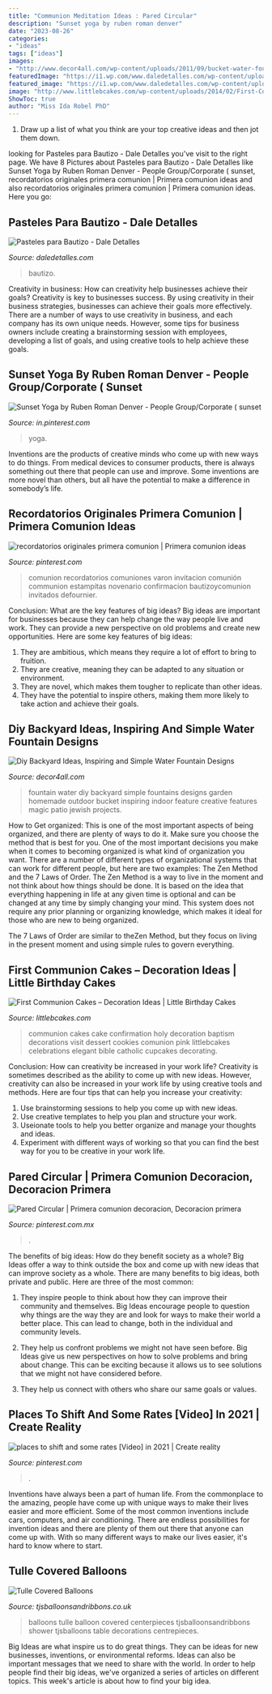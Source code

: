```yaml
---
title: "Communion Meditation Ideas : Pared Circular"
description: "Sunset yoga by ruben roman denver"
date: "2023-08-26"
categories:
- "ideas"
tags: ["ideas"]
images:
- "http://www.decor4all.com/wp-content/uploads/2011/09/bucket-water-fountain-creative-backyard-ideas.jpg"
featuredImage: "https://i1.wp.com/www.daledetalles.com/wp-content/uploads/2016/06/pastel-para-bautizo9.jpg?resize=550%2C733"
featured_image: "https://i1.wp.com/www.daledetalles.com/wp-content/uploads/2016/06/pastel-para-bautizo9.jpg?resize=550%2C733"
image: "http://www.littlebcakes.com/wp-content/uploads/2014/02/First-Communion-Cake-Ideas.jpg"
ShowToc: true
author: "Miss Ida Robel PhD"
---
```



1. Draw up a list of what you think are your top creative ideas and then jot them down.

	

		
looking for Pasteles para Bautizo - Dale Detalles you've visit to the right page. We have 8 Pictures about Pasteles para Bautizo - Dale Detalles like Sunset Yoga by Ruben Roman Denver - People Group/Corporate ( sunset, recordatorios originales primera comunion | Primera comunion ideas and also recordatorios originales primera comunion | Primera comunion ideas. Here you go:
		
    
## Pasteles Para Bautizo - Dale Detalles

<img loading=lazy src="https://i1.wp.com/www.daledetalles.com/wp-content/uploads/2016/06/pastel-para-bautizo9.jpg?resize=550%2C733" onerror="this.onerror=null;this.src='https://tse1.mm.bing.net/th?id=OIP.uttunK40hkMhEbeZLFDk_wHaJ3&amp;pid=15.1';" alt="Pasteles para Bautizo - Dale Detalles">

_Source: daledetalles.com_

>bautizo. 

	

Creativity in business: How can creativity help businesses achieve their goals?
Creativity is key to businesses success. By using creativity in their business strategies, businesses can achieve their goals more effectively. There are a number of ways to use creativity in business, and each company has its own unique needs. However, some tips for business owners include creating a brainstorming session with employees, developing a list of goals, and using creative tools to help achieve these goals.

    
## Sunset Yoga By Ruben Roman Denver - People Group/Corporate ( Sunset

<img loading=lazy src="https://i.pinimg.com/736x/ae/a4/9c/aea49cf723ee0b5fdb5d18decb6fd808.jpg" onerror="this.onerror=null;this.src='https://tse4.mm.bing.net/th?id=OIP.rbZHeJ9ppCoJKxBmFMd0dwHaJ4&amp;pid=15.1';" alt="Sunset Yoga by Ruben Roman Denver - People Group/Corporate ( sunset">

_Source: in.pinterest.com_

>yoga. 

	

Inventions are the products of creative minds who come up with new ways to do things. From medical devices to consumer products, there is always something out there that people can use and improve. Some inventions are more novel than others, but all have the potential to make a difference in somebody’s life.

    
## Recordatorios Originales Primera Comunion | Primera Comunion Ideas

<img loading=lazy src="https://i.pinimg.com/736x/1d/22/6f/1d226f1e7ad38568793344c2519940cc.jpg" onerror="this.onerror=null;this.src='https://tse3.mm.bing.net/th?id=OIP.nRFnbQtcaEuMQRwvYB-_KAAAAA&amp;pid=15.1';" alt="recordatorios originales primera comunion | Primera comunion ideas">

_Source: pinterest.com_

>comunion recordatorios comuniones varon invitacion comunión communion estampitas novenario confirmacion bautizoycomunion invitados defournier. 

	

Conclusion: What are the key features of big ideas?
Big ideas are important for businesses because they can help change the way people live and work. They can provide a new perspective on old problems and create new opportunities. Here are some key features of big ideas: 
1. They are ambitious, which means they require a lot of effort to bring to fruition. 
2. They are creative, meaning they can be adapted to any situation or environment. 
3. They are novel, which makes them tougher to replicate than other ideas. 
4. They have the potential to inspire others, making them more likely to take action and achieve their goals.

    
## Diy Backyard Ideas, Inspiring And Simple Water Fountain Designs

<img loading=lazy src="http://www.decor4all.com/wp-content/uploads/2011/09/bucket-water-fountain-creative-backyard-ideas.jpg" onerror="this.onerror=null;this.src='https://tse3.mm.bing.net/th?id=OIP.okBdlcvzYlDQAqapzYMWrgAAAA&amp;pid=15.1';" alt="Diy Backyard Ideas, Inspiring and Simple Water Fountain Designs">

_Source: decor4all.com_

>fountain water diy backyard simple fountains designs garden homemade outdoor bucket inspiring indoor feature creative features magic patio jewish projects. 

	

How to Get organized: This is one of the most important aspects of being organized, and there are plenty of ways to do it. Make sure you choose the method that is best for you.
One of the most important decisions you make when it comes to becoming organized is what kind of organization you want. There are a number of different types of organizational systems that can work for different people, but here are two examples: The Zen Method and the 7 Laws of Order.
The Zen Method is a way to live in the moment and not think about how things should be done. It is based on the idea that everything happening in life at any given time is optional and can be changed at any time by simply changing your mind. This system does not require any prior planning or organizing knowledge, which makes it ideal for those who are new to being organized.

The 7 Laws of Order are similar to theZen Method, but they focus on living in the present moment and using simple rules to govern everything.

    
## First Communion Cakes – Decoration Ideas | Little Birthday Cakes

<img loading=lazy src="http://www.littlebcakes.com/wp-content/uploads/2014/02/First-Communion-Cake-Ideas.jpg" onerror="this.onerror=null;this.src='https://tse2.mm.bing.net/th?id=OIP.1RPWOvpRM8PYYx0NG-ujNAHaLV&amp;pid=15.1';" alt="First Communion Cakes – Decoration Ideas | Little Birthday Cakes">

_Source: littlebcakes.com_

>communion cakes cake confirmation holy decoration baptism decorations visit dessert cookies comunion pink littlebcakes celebrations elegant bible catholic cupcakes decorating. 

	

Conclusion: How can creativity be increased in your work life?
Creativity is sometimes described as the ability to come up with new ideas. However, creativity can also be increased in your work life by using creative tools and methods. Here are four tips that can help you increase your creativity:
1. Use brainstorming sessions to help you come up with new ideas.
2. Use creative templates to help you plan and structure your work.
3. Useionate tools to help you better organize and manage your thoughts and ideas.
4. Experiment with different ways of working so that you can find the best way for you to be creative in your work life.

    
## Pared Circular | Primera Comunion Decoracion, Decoracion Primera

<img loading=lazy src="https://i.pinimg.com/736x/7c/1c/6f/7c1c6f726d1ed72c10227c3bc58f091e.jpg" onerror="this.onerror=null;this.src='https://tse2.mm.bing.net/th?id=OIP.dmT4Udkotn3kqizVpX-B7gHaJ3&amp;pid=15.1';" alt="Pared Circular | Primera comunion decoracion, Decoracion primera">

_Source: pinterest.com.mx_

>. 

	

The benefits of big ideas: How do they benefit society as a whole?
Big Ideas offer a way to think outside the box and come up with new ideas that can improve society as a whole. There are many benefits to big ideas, both private and public. Here are three of the most common: 
1) They inspire people to think about how they can improve their community and themselves. Big Ideas encourage people to question why things are the way they are and look for ways to make their world a better place. This can lead to change, both in the individual and community levels.

2) They help us confront problems we might not have seen before. Big Ideas give us new perspectives on how to solve problems and bring about change. This can be exciting because it allows us to see solutions that we might not have considered before.

3) They help us connect with others who share our same goals or values.

    
## Places To Shift And Some Rates [Video] In 2021 | Create Reality

<img loading=lazy src="https://i.pinimg.com/736x/e3/f2/3f/e3f23f7d9a072a36876f896d46bb9725.jpg" onerror="this.onerror=null;this.src='https://tse3.mm.bing.net/th?id=OIP.obODpKGFhM4Plm5D47zs2AHaNK&amp;pid=15.1';" alt="places to shift and some rates [Video] in 2021 | Create reality">

_Source: pinterest.com_

>. 

	

Inventions have always been a part of human life. From the commonplace to the amazing, people have come up with unique ways to make their lives easier and more efficient. Some of the most common inventions include cars, computers, and air conditioning. There are endless possibilities for invention ideas and there are plenty of them out there that anyone can come up with. With so many different ways to make our lives easier, it's hard to know where to start.

    
## Tulle Covered Balloons

<img loading=lazy src="https://www.tjsballoonsandribbons.co.uk/ekmps/shops/tjsballoons/resources/Design/p1010033.jpg" onerror="this.onerror=null;this.src='https://tse1.mm.bing.net/th?id=OIP.MfDvDXWLLRInCyZ2l2vkqwHaJ4&amp;pid=15.1';" alt="Tulle Covered Balloons">

_Source: tjsballoonsandribbons.co.uk_

>balloons tulle balloon covered centerpieces tjsballoonsandribbons shower tjsballoons table decorations centrepieces. 

	

Big Ideas are what inspire us to do great things. They can be ideas for new businesses, inventions, or environmental reforms. Ideas can also be important messages that we need to share with the world. In order to help people find their big ideas, we've organized a series of articles on different topics. This week's article is about how to find your big idea.

